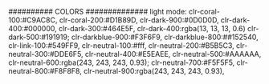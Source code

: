 ########## COLORS ##############
light mode:
    <!-- coral -->
    <!--? mainly used with typography and backgrounds  -->
    clr-coral-100:#C9AC8C,
    clr-coral-200:#D1B89D,
    <!-- dark -->
    <!--? mainly used with typography  -->
    clr-dark-900:#0D0D0D,
    clr-dark-400:#000000,
    clr-dark-300:#464E5F,
    clr-dark-400:rgba(13, 13, 13, 0.6)
    <!--? mainly used with search bar  -->
    clr-dark-500:#191919;
    <!-- darkblue -->
    <!--? mainly used with buttons  -->
    clr-darkblue-900:#F3F6F9,
    clr-darkblue-800:##152540,
    <!-- blue -->
    <!--? use with links  -->
    clr-link-100:#549FF9,
    <!-- neutral -->
    <!--? use with inputs  -->
    clr-neutral-100:#fff,
    clr-neutral-200:#B5B5C3,
    clr-neutral-300:#DDE6F5,
    clr-neutral-400:#E5EAEE,
    clr-neutral-500:#AAAAAA,
    <!--? use with drag and drop fields  -->
    clr-neutral-600:rgba(243, 243, 243, 0.93); 
    <!--? use with dropdown and inputs  -->
    clr-neutral-700:#F5F5F5,
    clr-neutral-800:#F8F8F8,
    clr-neutral-900:rgba(243, 243, 243, 0.93),

